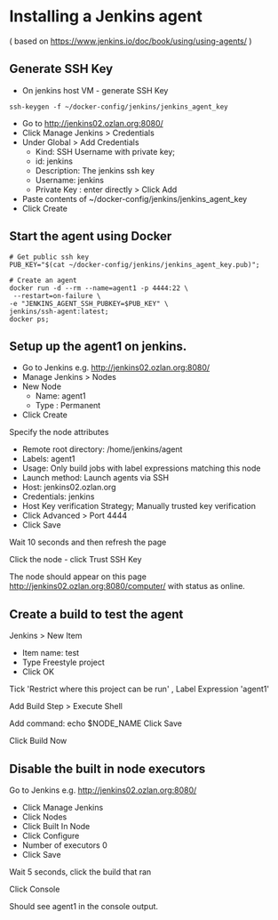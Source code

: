 # Installing a Jenkins agent

( based on https://www.jenkins.io/doc/book/using/using-agents/ )

## Generate SSH Key
- On jenkins host VM - generate SSH Key

```
ssh-keygen -f ~/docker-config/jenkins/jenkins_agent_key
```

- Go to http://jenkins02.ozlan.org:8080/
- Click Manage Jenkins > Credentials
- Under Global > Add Credentials
  - Kind: SSH Username with private key;
  - id: jenkins
  - Description: The jenkins ssh key
  - Username: jenkins
  - Private Key : enter directly > Click Add
- Paste contents of  ~/docker-config/jenkins/jenkins_agent_key
- Click Create

## Start the agent using Docker

```
# Get public ssh key
PUB_KEY="$(cat ~/docker-config/jenkins/jenkins_agent_key.pub)";

# Create an agent
docker run -d --rm --name=agent1 -p 4444:22 \
 --restart=on-failure \
-e "JENKINS_AGENT_SSH_PUBKEY=$PUB_KEY" \
jenkins/ssh-agent:latest;
docker ps;
```

## Setup up the agent1 on jenkins.

- Go to Jenkins e.g. http://jenkins02.ozlan.org:8080/
- Manage Jenkins > Nodes
- New Node
  - Name: agent1
  - Type : Permanent 
- Click Create

Specify the node attributes
- Remote root directory: /home/jenkins/agent
- Labels: agent1
- Usage: Only build jobs with label expressions matching this node
- Launch method: Launch agents via SSH
- Host: jenkins02.ozlan.org
- Credentials: jenkins
- Host Key verification Strategy;  Manually trusted key verification 
- Click Advanced > Port 4444
- Click Save

Wait 10 seconds and then refresh the page

Click the node - click Trust SSH Key

The node should appear on this page http://jenkins02.ozlan.org:8080/computer/
with status as online.

## Create a build to test the agent

Jenkins > New Item
 - Item name: test 
 - Type Freestyle project
 - Click OK

Tick 'Restrict where this project can be run' , 
Label Expression 'agent1'

Add Build Step > Execute Shell

Add command: echo $NODE_NAME
Click Save

Click Build Now

## Disable the built in node executors

Go to Jenkins e.g. http://jenkins02.ozlan.org:8080/
- Click Manage Jenkins
- Click Nodes
- Click Built In Node
- Click Configure
- Number of executors 0
- Click Save

Wait 5 seconds, click the build that ran

Click Console

Should see agent1 in the console output.
